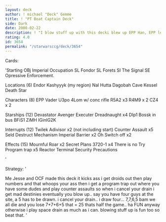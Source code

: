 ```yaml
---
layout: deck
author: ! michael "Deck" Gemme
title: ! "PT Boat Captain Deck"
side: Dark
date: 2000-02-22
description: ! "I blow stuff up with this decki blew up EPP Han, EPP leia and  Ben kenobi with a Bomarr monk at 2 different times at the NYC grand slam and it was phat everyone screamed when i yelled program trap.. this deck will eat you."
rating: 4.0
id: 3654
permalink: "/starwarsccg/deck/3654"
---
```

Cards: 

'Starting
OBj  Imperial Occupation
SL Fondor
SL Forets
SI The Signal
SE Opressive Enforcement.

Locations (6)
Endor
Kashyyyk (my region)
Nal Hutta
Dagobah Cave
Kessel
Death Star

Characters (8)
EPP Vader
U3po
4Lom w/ conc rifle
R5A2 x3
R4M9 x 2
CZ4 x 2

Starships (12)
Devastator
Avenger
Executer
Dreadnaught x4
DIp1
Bossk in bus
BFiS1
ZiMH
IGinIG2K

Interrupts (12)
Twilek Adivisor x2 (not including start)
Counter Assault x5
Seld Destruct Mechanism
Imperial Barrier x2
Oh Switch off x2

Effects (15)
Mournful Roar x2
Secret Plans
3720-1 x4
There is no Try
Program trap x5
Reactor Terminal
Security Precautions


'

Strategy: '

Me Jesse and OCF made this deck
it kicks ass
i get droids out then play numbers and that whoops your ass then i get a program trap out where you have some dudes and play counter assaults so when i cancel your drain i get mad destinies eventually you blow up.. say you have four guys at the site, a 5 has to be drawn. i cancel your drain.. i draw four... 7,7,6,5 bam we all die and you lose 7+7+6+5 that = 25 thats half the game.. ha FUN
anyway otherwise i play space drain as much as i can.  blowing stuff up is fun too so beat that. '
